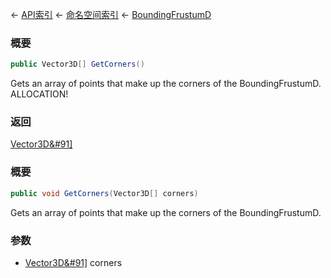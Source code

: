 ← [API索引](Api-Index) ← [命名空间索引](Namespace-Index) ← [BoundingFrustumD](VRageMath.BoundingFrustumD)

### 概要

```csharp
public Vector3D[] GetCorners()
```

Gets an array of points that make up the corners of the BoundingFrustumD. ALLOCATION!

### 返回

[Vector3D&#91&#93;](VRageMath.Vector3D&#91&#93;)

### 概要

```csharp
public void GetCorners(Vector3D[] corners)
```

Gets an array of points that make up the corners of the BoundingFrustumD.

### 参数

* [Vector3D&#91&#93;](VRageMath.Vector3D&#91&#93;) corners
